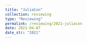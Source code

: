 ```yaml
---
title: "JuliaCon"
collection: reviewing
type: "Reviewing"
permalink: /reviewing/2021-juliacon
date: 2021-04-07
date_str: "2021"
---
```

